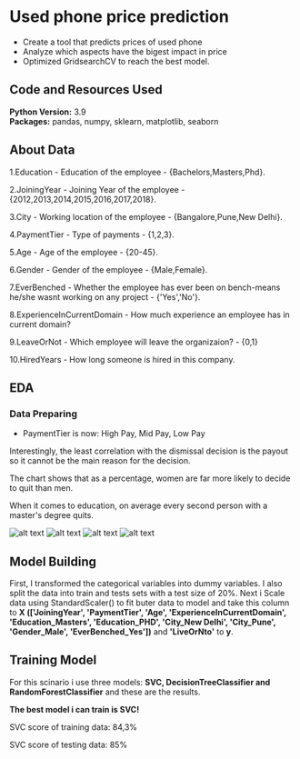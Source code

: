 # Used phone price prediction
* Create a tool that predicts prices of used phone
* Analyze which aspects have the bigest impact in price
* Optimized GridsearchCV to reach the best model.  

## Code and Resources Used 
**Python Version:** 3.9  
**Packages:** pandas, numpy, sklearn, matplotlib, seaborn

## About Data

1.Education - Education of the employee - {Bachelors,Masters,Phd}.

2.JoiningYear - Joining Year of the employee - {2012,2013,2014,2015,2016,2017,2018}.

3.City - Working location of the employee - {Bangalore,Pune,New Delhi}.

4.PaymentTier - Type of payments - {1,2,3}.

5.Age - Age of the employee - {20-45}.

6.Gender - Gender of the employee - {Male,Female}.

7.EverBenched - Whether the employee has ever been on bench-means he/she wasnt working on any project - {'Yes','No'}.

8.ExperienceInCurrentDomain - How much experience an employee has in current domain?

9.LeaveOrNot - Which employee will leave the organizaion? - {0,1}

10.HiredYears - How long someone is hired in this company.

## EDA
### Data Preparing
* PaymentTier is now: High Pay, Mid Pay, Low Pay


Interestingly, the least correlation with the dismissal decision is the payout so it cannot be the main reason for the decision.

The chart shows that as a percentage, women are far more likely to decide to quit than men. 

When it comes to education, on average every second person with a master's degree quits. 

![alt text](https://user-images.githubusercontent.com/117313800/226877671-3437779c-74e0-471b-9040-d547880723fc.png "Correlations")
![alt text](https://user-images.githubusercontent.com/117313800/226877632-c590732f-e329-4bff-8e47-5d8a33e70f63.png "Experience")
![alt text](https://user-images.githubusercontent.com/117313800/226877741-65ff1d07-47eb-4f60-a876-fc6361770857.png "Correlations")
![alt text](https://user-images.githubusercontent.com/117313800/226877745-c8794d81-fbfa-4833-b302-412f59471976.png "Gender count")

## Model Building 
First, I transformed the categorical variables into dummy variables. I also split the data into train and tests sets with a test size of 20%.
Next i Scale data using StandardScaler() to fit buter data to model and take this column to
 **X (['JoiningYear', 'PaymentTier', 'Age', 'ExperienceInCurrentDomain', 'Education_Masters', 'Education_PHD', 'City_New Delhi', 'City_Pune', 'Gender_Male', 'EverBenched_Yes'])** and **'LiveOrNto'** to **y**.

## Training Model
For this scinario i use three models: **SVC, DecisionTreeClassifier and RandomForestClassifier** and these are the results.

**The best model i can train is SVC!**
 
 SVC score of training data: 84,3%
 
 SVC score of testing data: 85%
